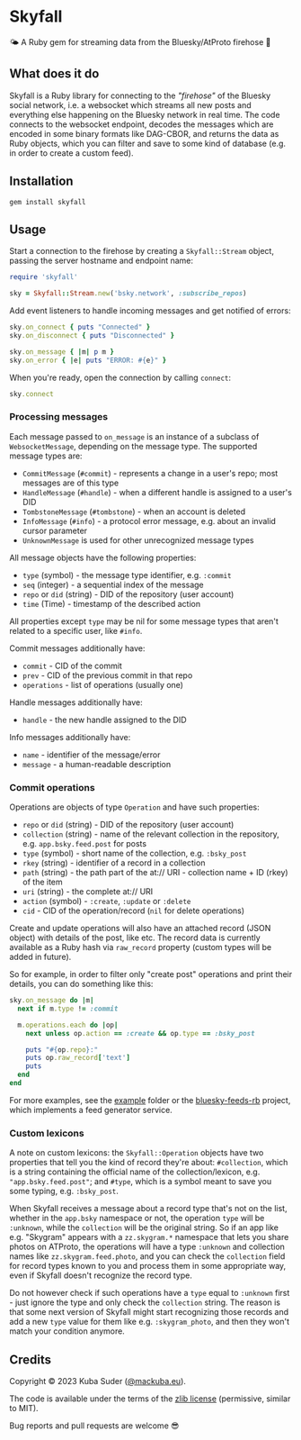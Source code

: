 # Skyfall

🌤 A Ruby gem for streaming data from the Bluesky/AtProto firehose 🦋


## What does it do

Skyfall is a Ruby library for connecting to the *"firehose"* of the Bluesky social network, i.e. a websocket which
streams all new posts and everything else happening on the Bluesky network in real time. The code connects to the
websocket endpoint, decodes the messages which are encoded in some binary formats like DAG-CBOR, and returns the data as Ruby objects, which you can filter and save to some kind of database (e.g. in order to create a custom feed).


## Installation

    gem install skyfall


## Usage

Start a connection to the firehose by creating a `Skyfall::Stream` object, passing the server hostname and endpoint name:

```rb
require 'skyfall'

sky = Skyfall::Stream.new('bsky.network', :subscribe_repos)
```

Add event listeners to handle incoming messages and get notified of errors:

```rb
sky.on_connect { puts "Connected" }
sky.on_disconnect { puts "Disconnected" }

sky.on_message { |m| p m }
sky.on_error { |e| puts "ERROR: #{e}" }
```

When you're ready, open the connection by calling `connect`:

```rb
sky.connect
```


### Processing messages

Each message passed to `on_message` is an instance of a subclass of `WebsocketMessage`, depending on the message type. The supported message types are:

- `CommitMessage` (`#commit`) - represents a change in a user's repo; most messages are of this type
- `HandleMessage` (`#handle`) - when a different handle is assigned to a user's DID
- `TombstoneMessage` (`#tombstone`) - when an account is deleted
- `InfoMessage` (`#info`) - a protocol error message, e.g. about an invalid cursor parameter
- `UnknownMessage` is used for other unrecognized message types

All message objects have the following properties:

- `type` (symbol) - the message type identifier, e.g. `:commit`
- `seq` (integer) - a sequential index of the message
- `repo` or `did` (string) - DID of the repository (user account)
- `time` (Time) - timestamp of the described action

All properties except `type` may be nil for some message types that aren't related to a specific user, like `#info`.

Commit messages additionally have:

- `commit` - CID of the commit
- `prev` - CID of the previous commit in that repo
- `operations` - list of operations (usually one)

Handle messages additionally have:

- `handle` - the new handle assigned to the DID

Info messages additionally have:

- `name` - identifier of the message/error
- `message` - a human-readable description


### Commit operations

Operations are objects of type `Operation` and have such properties:

- `repo` or `did` (string) - DID of the repository (user account)
- `collection` (string) - name of the relevant collection in the repository, e.g. `app.bsky.feed.post` for posts
- `type` (symbol) - short name of the collection, e.g. `:bsky_post`
- `rkey` (string) - identifier of a record in a collection
- `path` (string) - the path part of the at:// URI - collection name + ID (rkey) of the item
- `uri` (string) - the complete at:// URI
- `action` (symbol) - `:create`, `:update` or `:delete`
- `cid` - CID of the operation/record (`nil` for delete operations)

Create and update operations will also have an attached record (JSON object) with details of the post, like etc. The record data is currently available as a Ruby hash via `raw_record` property (custom types will be added in future).

So for example, in order to filter only "create post" operations and print their details, you can do something like this:

```rb
sky.on_message do |m|
  next if m.type != :commit

  m.operations.each do |op|
    next unless op.action == :create && op.type == :bsky_post

    puts "#{op.repo}:"
    puts op.raw_record['text']
    puts
  end
end
```

For more examples, see the [example](https://github.com/mackuba/skyfall/blob/master/example) folder or the [bluesky-feeds-rb](https://github.com/mackuba/bluesky-feeds-rb/blob/master/app/firehose_stream.rb) project, which implements a feed generator service.


### Custom lexicons

A note on custom lexicons: the `Skyfall::Operation` objects have two properties that tell you the kind of record they're about: `#collection`, which is a string containing the official name of the collection/lexicon, e.g. `"app.bsky.feed.post"`; and `#type`, which is a symbol meant to save you some typing, e.g. `:bsky_post`.

When Skyfall receives a message about a record type that's not on the list, whether in the `app.bsky` namespace or not, the operation `type` will be `:unknown`, while the `collection` will be the original string. So if an app like e.g. "Skygram" appears with a `zz.skygram.*` namespace that lets you share photos on ATProto, the operations will have a type `:unknown` and collection names like `zz.skygram.feed.photo`, and you can check the `collection` field for record types known to you and process them in some appropriate way, even if Skyfall doesn't recognize the record type.

Do not however check if such operations have a `type` equal to `:unknown` first - just ignore the type and only check the `collection` string. The reason is that some next version of Skyfall might start recognizing those records and add a new `type` value for them like e.g. `:skygram_photo`, and then they won't match your condition anymore.


## Credits

Copyright © 2023 Kuba Suder ([@mackuba.eu](https://bsky.app/profile/mackuba.eu)).

The code is available under the terms of the [zlib license](https://choosealicense.com/licenses/zlib/) (permissive, similar to MIT).

Bug reports and pull requests are welcome 😎
